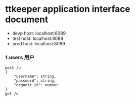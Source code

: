 # ttkeeper application interface document

- devp host: localhost:8089
- test host: localhost:8089
- prod host: localhost:8089

### 1.users 用户
	post /u
	{
		"username": string,
		"password": string,
		"orgunit_id": number
	}
	get /u
